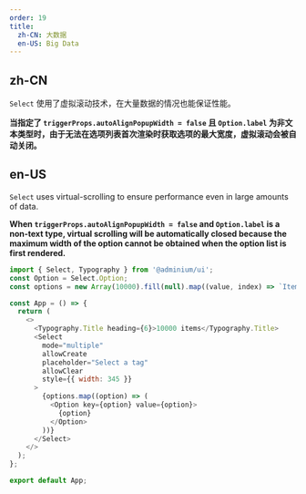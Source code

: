 ```yaml
---
order: 19
title:
  zh-CN: 大数据
  en-US: Big Data
---
```


## zh-CN

`Select` 使用了虚拟滚动技术，在大量数据的情况也能保证性能。

**当指定了 `triggerProps.autoAlignPopupWidth = false` 且 `Option.label` 为非文本类型时，由于无法在选项列表首次渲染时获取选项的最大宽度，虚拟滚动会被自动关闭。**

## en-US

`Select` uses virtual-scrolling to ensure performance even in large amounts of data.

**When `triggerProps.autoAlignPopupWidth = false` and `Option.label` is a non-text type, virtual scrolling will be automatically closed because the maximum width of the option cannot be obtained when the option list is first rendered.**

```js
import { Select, Typography } from '@adminium/ui';
const Option = Select.Option;
const options = new Array(10000).fill(null).map((value, index) => `Item ${index}`);

const App = () => {
  return (
    <>
      <Typography.Title heading={6}>10000 items</Typography.Title>
      <Select
        mode="multiple"
        allowCreate
        placeholder="Select a tag"
        allowClear
        style={{ width: 345 }}
      >
        {options.map((option) => (
          <Option key={option} value={option}>
            {option}
          </Option>
        ))}
      </Select>
    </>
  );
};

export default App;
```
